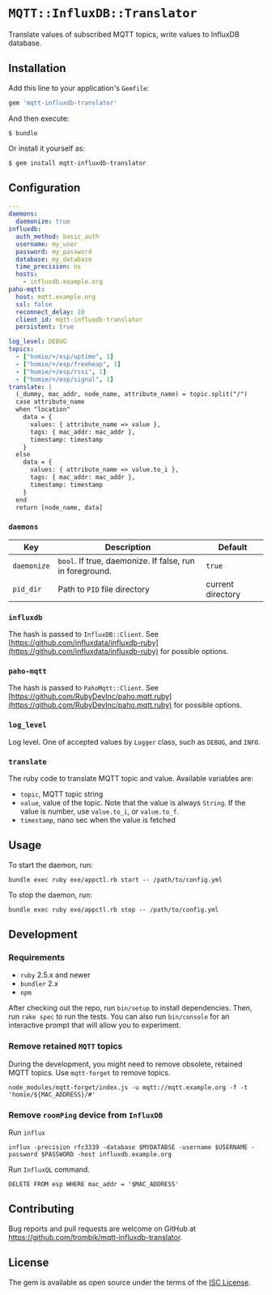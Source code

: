 # `MQTT::InfluxDB::Translator`

Translate values of subscribed MQTT topics, write values to InfluxDB database.

## Installation

Add this line to your application's `Gemfile`:

```ruby
gem 'mqtt-influxdb-translator'
```

And then execute:

    $ bundle

Or install it yourself as:

    $ gem install mqtt-influxdb-translator

## Configuration

```yaml
---
daemons:
  daemonize: true
influxdb:
  auth_method: basic_auth
  username: my_user
  password: my_password
  database: my_database
  time_precision: ns
  hosts:
    - influxdb.example.org
paho-mqtt:
  host: mqtt.example.org
  ssl: false
  reconnect_delay: 10
  client_id: mqtt-influxdb-translator
  persistent: true

log_level: DEBUG
topics:
  - ["homie/+/esp/uptime", 1]
  - ["homie/+/esp/freeheap", 1]
  - ["homie/+/esp/rssi", 1]
  - ["homie/+/esp/signal", 1]
translate: |
  (_dummy, mac_addr, node_name, attribute_name) = topic.split("/")
  case attribute_name
  when "location"
    data = {
      values: { attribute_name => value },
      tags: { mac_addr: mac_addr },
      timestamp: timestamp
    }
  else
    data = {
      values: { attribute_name => value.to_i },
      tags: { mac_addr: mac_addr },
      timestamp: timestamp
    }
  end
  return [node_name, data]
```

### `daemons`

| Key | Description | Default |
|-----|-------------|---------|
| `daemonize` | `bool`. If true, daemonize. If false, run in foreground. | `true` |
| `pid_dir` | Path to `PID` file directory | current directory |

### `influxdb`

The hash is passed to `InfluxDB::Client`. See
[https://github.com/influxdata/influxdb-ruby](https://github.com/influxdata/influxdb-ruby)
for possible options.

### `paho-mqtt`

The hash is passed to `PahoMqtt::Client`. See
[https://github.com/RubyDevInc/paho.mqtt.ruby](https://github.com/RubyDevInc/paho.mqtt.ruby)
for possible options.

### `log_level`

Log level. One of accepted values by `Logger` class, such as `DEBUG`, and `INFO`.

### `translate`

The ruby code to translate MQTT topic and value. Available variables are:

- `topic`, MQTT topic string
- `value`, value of the topic. Note that the value is always `String`. If the
   value is number, use `value.to_i`, or `value.to_f`.
- `timestamp`, nano sec when the value is fetched

## Usage

To start the daemon, run:

```console
bundle exec ruby exe/appctl.rb start -- /path/to/config.yml
```
To stop the daemon, run:

```console
bundle exec ruby exe/appctl.rb stop -- /path/to/config.yml
```

## Development

### Requirements

- `ruby` 2.5.x and newer
- `bundler` 2.x
- `npm`

After checking out the repo, run `bin/setup` to install dependencies. Then,
run `rake spec` to run the tests. You can also run `bin/console` for an
interactive prompt that will allow you to experiment.

### Remove retained `MQTT` topics

During the development, you might need to remove obsolete, retained MQTT
topics. Use `mqtt-forget` to remove topics.

```console
node_modules/mqtt-forget/index.js -u mqtt://mqtt.example.org -f -t 'homie/${MAC_ADDRESS}/#'
```

### Remove `roomPing` device from `InfluxDB`

Run `influx`

```console
influx -precision rfc3339 -database $MYDATABSE -username $USERNAME -password $PASSWORD -host influxdb.example.org
```

Run `InfluxQL` command.

```console
DELETE FROM esp WHERE mac_addr = '$MAC_ADDRESS'
```

## Contributing

Bug reports and pull requests are welcome on GitHub at
https://github.com/trombik/mqtt-influxdb-translator.

## License

The gem is available as open source under the terms of the [ISC
License](https://opensource.org/licenses/ISC).
